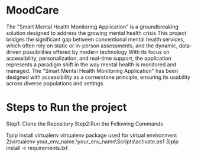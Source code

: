 # MoodCare

 The "Smart Mental Health Monitoring Application" is a groundbreaking solution designed to address the growing mental health crisis 
 This project bridges the significant gap between conventional mental health services, which often rely on static or in-person assessments, and the dynamic, data-driven possibilities offered by modern technology
 With its focus on accessibility, personalization, and real-time support, the application represents a paradigm shift in the way mental health is monitored and managed.
 The "Smart Mental Health Monitoring Application" has been designed with accessibility as a cornerstone principle, ensuring its usability across diverse populations and settings

# Steps to Run the project 

Step1: Clone the Repository
Step2:Run the Following Commands

1)pip install virtualenv 
virtualenv package used for virtual environment
2)virtualenv your_env_name.\your_env_name\Scripts\activate.ps1
3)pip install -r requirements.txt
